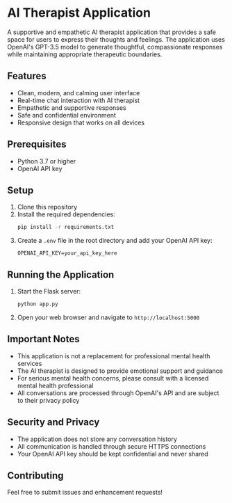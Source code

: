 # AI Therapist Application

A supportive and empathetic AI therapist application that provides a safe space for users to express their thoughts and feelings. The application uses OpenAI's GPT-3.5 model to generate thoughtful, compassionate responses while maintaining appropriate therapeutic boundaries.

## Features

- Clean, modern, and calming user interface
- Real-time chat interaction with AI therapist
- Empathetic and supportive responses
- Safe and confidential environment
- Responsive design that works on all devices

## Prerequisites

- Python 3.7 or higher
- OpenAI API key

## Setup

1. Clone this repository
2. Install the required dependencies:
   ```bash
   pip install -r requirements.txt
   ```
3. Create a `.env` file in the root directory and add your OpenAI API key:
   ```
   OPENAI_API_KEY=your_api_key_here
   ```

## Running the Application

1. Start the Flask server:
   ```bash
   python app.py
   ```
2. Open your web browser and navigate to `http://localhost:5000`

## Important Notes

- This application is not a replacement for professional mental health services
- The AI therapist is designed to provide emotional support and guidance
- For serious mental health concerns, please consult with a licensed mental health professional
- All conversations are processed through OpenAI's API and are subject to their privacy policy

## Security and Privacy

- The application does not store any conversation history
- All communication is handled through secure HTTPS connections
- Your OpenAI API key should be kept confidential and never shared

## Contributing

Feel free to submit issues and enhancement requests! 